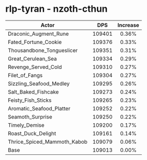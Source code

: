 # rlp-tyran - nzoth-cthun
| Actor | DPS | Increase |
|---|:---:|:---:|
|Draconic_Augment_Rune|109401|0.36%|
|Fated_Fortune_Cookie|109376|0.33%|
|Thousandbone_Tongueslicer|109351|0.31%|
|Great_Cerulean_Sea|109334|0.29%|
|Revenge_Served_Cold|109310|0.27%|
|Filet_of_Fangs|109304|0.27%|
|Sizzling_Seafood_Medley|109295|0.26%|
|Salt_Baked_Fishcake|109273|0.24%|
|Feisty_Fish_Sticks|109265|0.23%|
|Aromatic_Seafood_Platter|109252|0.22%|
|Seamoth_Surprise|109250|0.22%|
|Timely_Demise|109200|0.17%|
|Roast_Duck_Delight|109161|0.14%|
|Thrice_Spiced_Mammoth_Kabob|109079|0.06%|
|Base|109013|0.00%|
